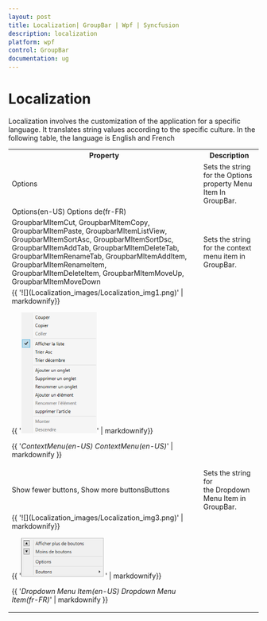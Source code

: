 ```yaml
---
layout: post
title: Localization| GroupBar | Wpf | Syncfusion
description: localization
platform: wpf
control: GroupBar
documentation: ug
---
```


# Localization

Localization involves the customization of the application for a specific language. It translates string values according to the specific culture.  In the following table, the language is English and French

<table>
<tr>
<th>
Property</th><th>
Description</th></tr>
<tr>
<td>
Options </td><td>
Sets the string for the Options property Menu Item In GroupBar.</td></tr>
<tr>
<td colspan = "1">
Options(en-US)                                                                          Options de(fr-FR)</td></tr>
<tr>
<td>
GroupbarMItemCut,
GroupbarMItemCopy,
GroupbarMItemPaste,
GroupbarMItemListView,
GroupbarMItemSortAsc,
GroupbarMItemSortDsc,
GroupbarMItemAddTab,
GroupbarMItemDeleteTab,
GroupbarMItemRenameTab,
GroupbarMItemAddItem,
GroupbarMItemRenameItem,
GroupbarMItemDeleteItem,
GroupbarMItemMoveUp,
GroupbarMItemMoveDown</td><td>
Sets the string for the context menu item in GroupBar.</td></tr>
<tr>
<td colspan = "1">
{{ '![](Localization_images/Localization_img1.png)' | markdownify}}

{{ '![C:/Users/Sugapriyam/Desktop/LocalizationUG_Doc Image/LocalizationUG_Doc Image/30.png](Localization_images/Localization_img2.png)' | markdownify}}

{{ '_ContextMenu(en-US)  ContextMenu(en-US)_' | markdownify }}</td></tr>
<tr>
<td>
Show fewer buttons,
Show more buttonsButtons</td><td>
Sets the string for the Dropdown Menu Item in GroupBar.</td></tr>
<tr>
<td colspan = "1">
{{ '![](Localization_images/Localization_img3.png)' | markdownify}}

{{ '![C:/Users/Sugapriyam/Desktop/LocalizationUG_Doc Image/LocalizationUG_Doc Image/32.png](Localization_images/Localization_img4.png)' | markdownify}}

{{ '_Dropdown Menu Item(en-US)                                                             Dropdown Menu Item(fr-FR)_' | markdownify }}</td></tr>
</table>


